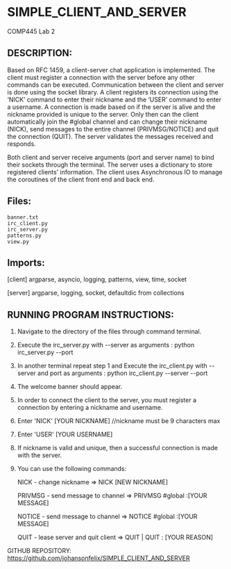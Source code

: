 # SIMPLE_CLIENT_AND_SERVER
 COMP445 Lab 2 
 
## DESCRIPTION:
Based on RFC 1459, a client-server chat application is implemented. The client must register a connection with the server before any other commands can be executed. Communication between the client and server is done using the socket library. 
A client registers its connection using the ‘NICK’ command to enter their nickname and the ‘USER’ command to enter a username. A connection is made based on if the server is alive and the nickname provided is unique to the server. Only then can the client automatically join the #global channel and can change their nickname (NICK), send messages to the entire channel (PRIVMSG/NOTICE)  and quit the connection (QUIT). The server validates the messages received and responds. 

Both client and server receive arguments (port and server name) to bind their sockets through the terminal. The server uses a dictionary to store registered clients’ information. The client uses Asynchronous IO to manage the coroutines of the client front end and back end.

## Files:
	banner.txt 
	irc_client.py
	irc_server.py
	patterns.py
	view.py

## Imports:	
[client] argparse, asyncio, logging, patterns, view, time, socket

[server] argparse, logging, socket, defaultdic from collections


## RUNNING PROGRAM INSTRUCTIONS:
 1. Navigate to the directory of the files through command terminal.
 2. Execute the irc_server.py with --server as arguments : python irc_server.py --port <PORT NUMBER>
 3. In another terminal repeat step 1 and Execute the irc_client.py  with --server and port as arguments : python irc_client.py --server <YOUR HOST NAME> --port<PORT NUMBER>
 4. The welcome banner should appear.
 5. In order to connect the client to the server, you must register a connection by entering a nickname and username.
 6. Enter 'NICK' [YOUR NICKNAME]               //nickname must be 9 characters max
 7. Enter 'USER' [YOUR USERNAME]
 8. If nickname is valid and unique, then a successful connection is made with the server.
 9. You can use the following commands:
      
     NICK - change nickname			=> NICK [NEW NICKNAME]
	
     PRIVMSG - send message to channel  	=> PRIVMSG #global :[YOUR MESSAGE]
	
     NOTICE - send message to channel 		=> NOTICE #global :[YOUR MESSAGE]
	
     QUIT - lease server and quit client 	=> QUIT   | QUIT : [YOUR REASON]
 
 
GITHUB REPOSITORY:  https://github.com/johansonfelix/SIMPLE_CLIENT_AND_SERVER
 
 

